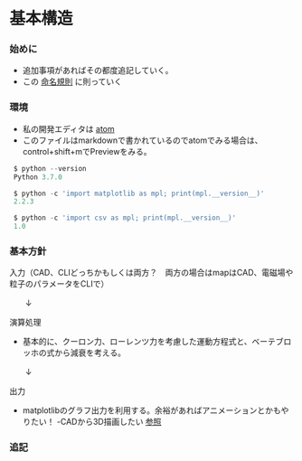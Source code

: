 # 基本構造

### 始めに
- 追加事項があればその都度追記していく。
- この [命名規則](https://qiita.com/naomi7325/items/4eb1d2a40277361e898b) に則っていく
### 環境

- 私の開発エディタは [atom](https://atom.io)
- このファイルはmarkdownで書かれているのでatomでみる場合は、control+shift+mでPreviewをみる。
```Python
 $ python --version
 Python 3.7.0

 $ python -c 'import matplotlib as mpl; print(mpl.__version__)'
 2.2.3

 $ python -c 'import csv as mpl; print(mpl.__version__)'
 1.0
```
### 基本方針
 入力（CAD、CLIどっちかもしくは両方？　両方の場合はmapはCAD、電磁場や粒子のパラメータをCLIで）

 　　↓　　　

演算処理

- 基本的に、クーロン力、ローレンツ力を考慮した運動方程式と、ベーテブロッホの式から減衰を考える。

　　↓　

出力
- matplotlibのグラフ出力を利用する。余裕があればアニメーションとかもやりたい！
-CADから3D描画したい [参照](https://resp-kke.azurewebsites.net/2020/02/24/programtipspython_plotly3d/)

### 追記
